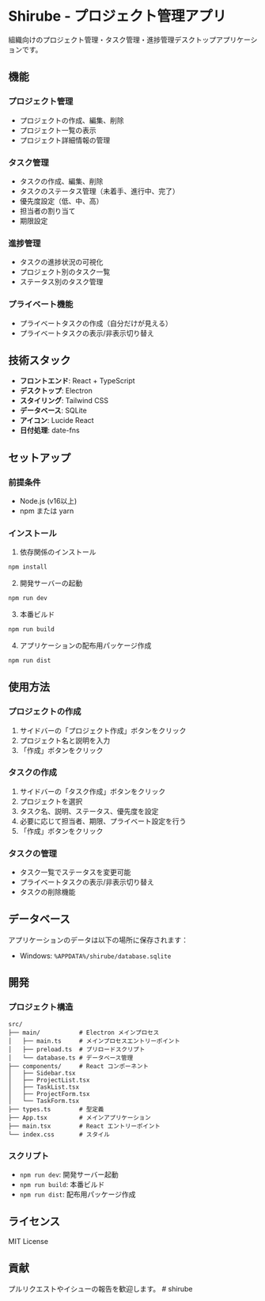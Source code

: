 # Shirube - プロジェクト管理アプリ

組織向けのプロジェクト管理・タスク管理・進捗管理デスクトップアプリケーションです。

## 機能

### プロジェクト管理
- プロジェクトの作成、編集、削除
- プロジェクト一覧の表示
- プロジェクト詳細情報の管理

### タスク管理
- タスクの作成、編集、削除
- タスクのステータス管理（未着手、進行中、完了）
- 優先度設定（低、中、高）
- 担当者の割り当て
- 期限設定

### 進捗管理
- タスクの進捗状況の可視化
- プロジェクト別のタスク一覧
- ステータス別のタスク管理

### プライベート機能
- プライベートタスクの作成（自分だけが見える）
- プライベートタスクの表示/非表示切り替え

## 技術スタック

- **フロントエンド**: React + TypeScript
- **デスクトップ**: Electron
- **スタイリング**: Tailwind CSS
- **データベース**: SQLite
- **アイコン**: Lucide React
- **日付処理**: date-fns

## セットアップ

### 前提条件
- Node.js (v16以上)
- npm または yarn

### インストール

1. 依存関係のインストール
```bash
npm install
```

2. 開発サーバーの起動
```bash
npm run dev
```

3. 本番ビルド
```bash
npm run build
```

4. アプリケーションの配布用パッケージ作成
```bash
npm run dist
```

## 使用方法

### プロジェクトの作成
1. サイドバーの「プロジェクト作成」ボタンをクリック
2. プロジェクト名と説明を入力
3. 「作成」ボタンをクリック

### タスクの作成
1. サイドバーの「タスク作成」ボタンをクリック
2. プロジェクトを選択
3. タスク名、説明、ステータス、優先度を設定
4. 必要に応じて担当者、期限、プライベート設定を行う
5. 「作成」ボタンをクリック

### タスクの管理
- タスク一覧でステータスを変更可能
- プライベートタスクの表示/非表示切り替え
- タスクの削除機能

## データベース

アプリケーションのデータは以下の場所に保存されます：
- Windows: `%APPDATA%/shirube/database.sqlite`

## 開発

### プロジェクト構造
```
src/
├── main/           # Electron メインプロセス
│   ├── main.ts     # メインプロセスエントリーポイント
│   ├── preload.ts  # プリロードスクリプト
│   └── database.ts # データベース管理
├── components/     # React コンポーネント
│   ├── Sidebar.tsx
│   ├── ProjectList.tsx
│   ├── TaskList.tsx
│   ├── ProjectForm.tsx
│   └── TaskForm.tsx
├── types.ts        # 型定義
├── App.tsx         # メインアプリケーション
├── main.tsx        # React エントリーポイント
└── index.css       # スタイル
```

### スクリプト
- `npm run dev`: 開発サーバー起動
- `npm run build`: 本番ビルド
- `npm run dist`: 配布用パッケージ作成

## ライセンス

MIT License

## 貢献

プルリクエストやイシューの報告を歓迎します。 #   s h i r u b e  
 